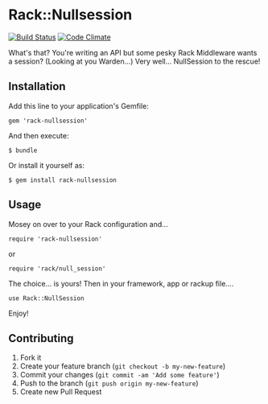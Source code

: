 # Rack::Nullsession
[![Build Status](https://secure.travis-ci.org/JonRowe/rack-nullsession.png)](http://travis-ci.org/JonRowe/rack-nullsession) [![Code Climate](https://codeclimate.com/github/JonRowe/rack-nullsession.png)](https://codeclimate.com/github/JonRowe/rack-nullsession)

What's that? You're writing an API but some pesky Rack Middleware wants
a session? (Looking at you Warden...) Very well... NullSession to the
rescue!

## Installation

Add this line to your application's Gemfile:

    gem 'rack-nullsession'

And then execute:

    $ bundle

Or install it yourself as:

    $ gem install rack-nullsession

## Usage

Mosey on over to your Rack configuration and...

`require 'rack-nullsession'`

or

`require 'rack/null_session'`

The choice... is yours! Then in your framework, app or rackup file....

`use Rack::NullSession`

Enjoy!

## Contributing

1. Fork it
2. Create your feature branch (`git checkout -b my-new-feature`)
3. Commit your changes (`git commit -am 'Add some feature'`)
4. Push to the branch (`git push origin my-new-feature`)
5. Create new Pull Request

